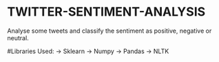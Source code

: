 # TWITTER-SENTIMENT-ANALYSIS
Analyse some tweets and classify the sentiment as positive, negative or neutral.

#Libraries Used:
-> Sklearn
-> Numpy
-> Pandas
-> NLTK
